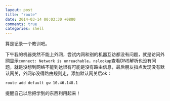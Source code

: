 ```yaml
---
layout: post
title: "route"
date: 2014-03-14 00:03:30 +0800
comments: true
categories: shell
---
```


算是记录一个教训吧。

下午我的机器突然不能上外网，尝试内网和别的机器互访都没有问题，就是访问外网显示`connect: Network is unreachable`，`nslookup`查看DNS解析也没有问题，就是没想到网络不能到达很有可能是没有路由信息，最后朋友指点发现没有默认网关，外网ip没得路由规则走，添加默认网关后ok：

```bash
route add default gw 10.46.148.1
```

提醒自己以后把学到的东西利用起来！

<!--more-->